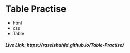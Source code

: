 # Table Practise
 <ul type="square">
  <li>html</li>
  <li>css</li>
  <li>Table</li>
 </ul>

 <h5>Live Link: https://raselshahid.github.io/Table-Practise/</h5>
